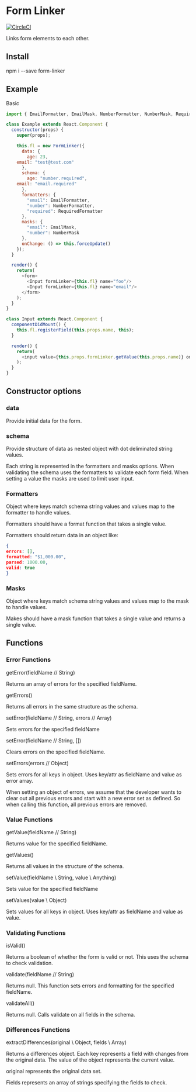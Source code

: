# Form Linker

[![CircleCI](https://circleci.com/gh/AlchemyAlcove/FormLinker/tree/master.svg?style=svg&circle-token=fbf647c85c63e5cc1da67c51a0db06990dbd7868)](https://circleci.com/gh/AlchemyAlcove/FormLinker/tree/master)

Links form elements to each other.

## Install

npm i --save form-linker

## Example

Basic

```js
import { EmailFormatter, EmailMask, NumberFormatter, NumberMask, RequiredFormatter } from "form-formatter";

class Example extends React.Component {
  constructor(props) {
    super(props);

    this.fl = new FormLinker({
      data: {
        age: 23,
	email: "test@test.com"
      },
      schema: {
        age: "number.required",
	email: "email.required"
      },
      formatters: {
        "email": EmailFormatter,
        "number": NumberFormatter,
        "required": RequiredFormatter
      },
      masks: {
        "email": EmailMask,
        "number": NumberMask
      },
      onChange: () => this.forceUpdate()
    });
  }

  render() {
    return(
      <form>
        <Input formLinker={this.fl} name="foo"/>
        <Input formLinker={this.fl} name="email"/>
      </form>
    );
  }
}

class Input extends React.Component {
  componentDidMount() {
    this.fl.registerField(this.props.name, this);
  }

  render() {
    return(
      <input value={this.props.formLinker.getValue(this.props.name)} onChange={(e) => this.props.formLinker.setValue(this.props.name, e.target.value)} onBlur={() => this.props.formLinker.validate(this.props.name)}/>
    );
  }
}
```

## Constructor options

### data

Provide initial data for the form.


### schema

Provide structure of data as nested object with dot deliminated string values.

Each string is represented in the formatters and masks options. When validating the schema uses the formatters to validate each form field. When setting a value the masks are used to limit user input.


### Formatters

Object where keys match schema string values and values map to the formatter to handle values.

Formatters should have a format function that takes a single value.

Formatters should return data in an object like:

```json
{
errors: [],
formatted: "$1,000.00",
parsed: 1000.00,
valid: true
}
```


### Masks

Object where keys match schema string values and values map to the mask to handle values.

Makes should have a mask function that takes a single value and returns a single value.


## Functions

### Error Functions
getError(fieldName // String)

Returns an array of errors for the specified fieldName.


getErrors()

Returns all errors in the same structure as the schema.


setError(fieldName // String, errors // Array)

Sets errors for the specified fieldName

setError(fieldName // String, [])

Clears errors on the specified fieldName.


setErrors(errors // Object)

Sets errors for all keys in object. Uses key/attr as fieldName and value as error array.

When setting an object of errors, we assume that the developer wants to clear out all previous errors and start with a new error set as defined. So when calling this function, all previous errors are removed.


### Value Functions

getValue(fieldName // String)

Returns value for the specified fieldName.


getValues()

Returns all values in the structure of the schema.


setValue(fieldName \\ String, value \\ Anything)

Sets value for the specified fieldName

setValues(value \\ Object)

Sets values for all keys in object. Uses key/attr as fieldName and value as value.


### Validating Functions

isValid()

Returns a boolean of whether the form is valid or not. This uses the schema to check validation.

validate(fieldName // String)

Returns null. This function sets errors and formatting for the specified fieldName.

validateAll()

Returns null. Calls validate on all fields in the schema.


### Differences Functions

extractDifferences(original \\ Object, fields \\ Array)

Returns a differences object. Each key represents a field with changes from the original data. The value of the object represents the current value.

original represents the original data set.

Fields represents an array of strings specifying the fields to check.